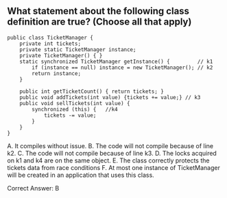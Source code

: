 ## What statement about the following class definition are true? (Choose all that apply)

```
public class TicketManager {
    private int tickets;
    private static TicketManager instance;
    private TicketManager() { }
    static synchronized TicketManager getInstance() {         // k1
        if (instance == null) instance = new TicketManager(); // k2
        return instance;
    }
    
    public int getTicketCount() { return tickets; }
    public void addTickets(int value) {tickets += value;} // k3
    public void sellTickets(int value) {
        synchronized (this) {   //k4
            tickets -= value;
        }
    }
}
```


A. It compiles without issue.
B. The code will not compile because of line k2.
C. The code will not compile because of line k3.
D. The locks acquired on k1 and k4 are on the same object.
E. The class correctly protects the tickets data from race conditions
F. At most one instance of TicketManager will be created in an application that uses this class.

Correct Answer: B
